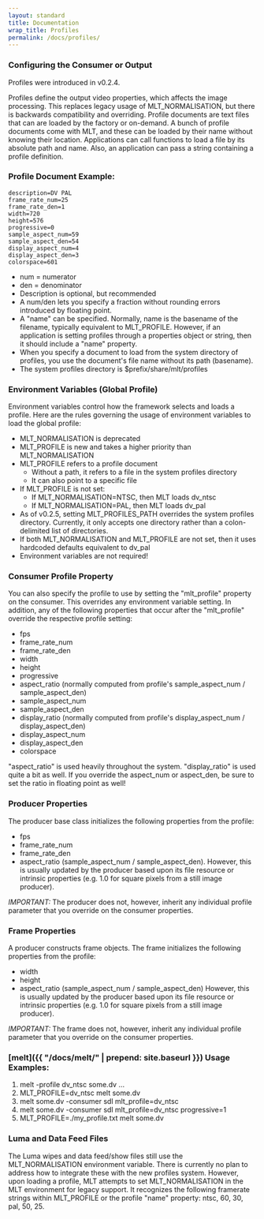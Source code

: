```yaml
---
layout: standard
title: Documentation
wrap_title: Profiles
permalink: /docs/profiles/
---
```


### Configuring the Consumer or Output

Profiles were introduced in v0.2.4.

Profiles define the output video properties, which affects the image
processing. This replaces legacy usage of MLT_NORMALISATION, but there
is backwards compatibility and overriding. Profile documents are text
files that can are loaded by the factory or on-demand. A bunch of
profile documents come with MLT, and these can be loaded by their name
without knowing their location. Applications can call functions to load
a file by its absolute path and name. Also, an application can pass a
string containing a profile definition.

### Profile Document Example:

~~~
description=DV PAL
frame_rate_num=25
frame_rate_den=1
width=720
height=576
progressive=0
sample_aspect_num=59
sample_aspect_den=54
display_aspect_num=4
display_aspect_den=3
colorspace=601
~~~

* num = numerator
* den = denominator
* Description is optional, but recommended
* A num/den lets you specify a fraction without rounding
  errors introduced by floating point.
* A "name" can be specified. Normally, name is the basename of the filename,
  typically equivalent to MLT_PROFILE. However, if an application is setting
  profiles through a properties object or string, then it should include a
  "name" property.
* When you specify a document to load from the system directory of
  profiles, you use the document's file name without its path (basename).
* The system profiles directory is $prefix/share/mlt/profiles

### Environment Variables (Global Profile)

Environment variables control how the framework selects and loads a profile.
Here are the rules governing the usage of environment variables to load the
global profile:

* MLT_NORMALISATION is deprecated
* MLT_PROFILE is new and takes a higher priority than MLT_NORMALISATION
* MLT_PROFILE refers to a profile document
  * Without a path, it refers to a file in the system profiles directory
  * It can also point to a specific file
* If MLT_PROFILE is not set:
  * If MLT_NORMALISATION=NTSC, then MLT loads dv_ntsc
  * If MLT_NORMALISATION=PAL, then MLT loads dv_pal
* As of v0.2.5, setting MLT_PROFILES_PATH overrides the system profiles
  directory. Currently, it only accepts one directory rather than a
  colon-delimited list of directories.
* If both MLT_NORMALISATION and MLT_PROFILE are not set, then it uses
  hardcoded defaults equivalent to dv_pal
* Environment variables are not required!

### Consumer Profile Property

You can also specify the profile to use
by setting the "mlt_profile" property on the consumer. This overrides
any environment variable setting. In addition, any of the following
properties that occur after the "mlt_profile" override the respective
profile setting:

* fps
* frame_rate_num
* frame_rate_den
* width
* height
* progressive
* aspect_ratio (normally computed from profile's sample_aspect_num / sample_aspect_den)
* sample_aspect_num
* sample_aspect_den
* display_ratio (normally computed from profile's display_aspect_num / display_aspect_den)
* display_aspect_num
* display_aspect_den
* colorspace

"aspect_ratio" is used heavily throughout the system. "display_ratio"
is used quite a bit as well. If you override the aspect_num or
aspect_den, be sure to set the ratio in floating point as well!

### Producer Properties

The producer base class initializes the following properties from the
profile:

* fps
* frame_rate_num
* frame_rate_den
* aspect_ratio (sample_aspect_num / sample_aspect_den). However, this
  is usually updated by the producer
  based upon its file resource or intrinsic properties (e.g. 1.0 for
  square pixels from a still image producer).

*IMPORTANT:* The producer does not, however, inherit any individual
profile parameter that you override on the consumer properties.

### Frame Properties

A producer constructs frame objects. The frame
initializes the following properties from the profile:

* width
* height
* aspect_ratio (sample_aspect_num / sample_aspect_den)
However, this is usually updated by the producer based upon its file
resource or intrinsic properties (e.g. 1.0 for square pixels from a
still image producer).

*IMPORTANT:* The frame does not, however, inherit any individual profile
parameter that you override on the consumer properties.

### [melt]({{ "/docs/melt/" | prepend: site.baseurl }}) Usage Examples:

1. melt -profile dv_ntsc some.dv ...
2. MLT_PROFILE=dv_ntsc melt some.dv
3. melt some.dv -consumer sdl mlt_profile=dv_ntsc
4. melt some.dv -consumer sdl mlt\_profile=dv\_ntsc progressive=1
5. MLT\_PROFILE=./my\_profile.txt melt some.dv

### Luma and Data Feed Files

The Luma wipes and data feed/show files
still use the MLT_NORMALISATION environment variable. There is
currently no plan to address how to integrate these with the new
profiles system. However, upon loading a profile, MLT attempts to set
MLT_NORMALISATION in the MLT environment for legacy support. It
recognizes the following framerate strings within MLT_PROFILE or the
profile "name" property: ntsc, 60, 30, pal, 50, 25.
